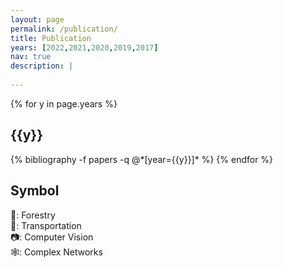```yaml
---
layout: page
permalink: /publication/
title: Publication
years: [2022,2021,2020,2019,2017]
nav: true
description: |
  
---
```


<div class="publications">

{% for y in page.years %}
  <h2 class="year">{{y}}</h2>
  {% bibliography -f papers -q @*[year={{y}}]* %}
{% endfor %}

<h2 class="year"> Symbol</h2>
<div class="row">
  <div class="col-sm-1">
  </div>
  <div class="col-sm-10">
    <div class="row">
      <div class='col-sm-6'>
      🌳: Forestry
      </div>
      <div class='col-sm-6'>
      🚥: Transportation
      </div>
      <div class='col-sm-6'>
      📷: Computer Vision
      </div>
      <div class='col-sm-6'>
      🕸️: Complex Networks
      </div>
  </div>
  <div class="col-sm-1">
  </div>
</div>
</div>
